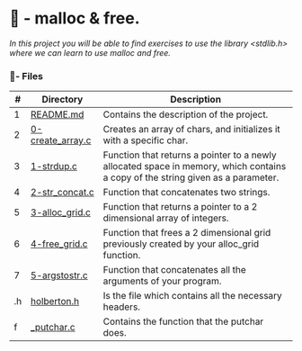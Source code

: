 # :file_folder: - malloc & free.

_In this project you will be able to find exercises to use the library <stdlib.h> where we can learn to use malloc and free._

### :memo:- Files

#|Directory|Description
---|---|---
1|[README.md](./README.md)| Contains the description of the project.
2|[0-create_array.c](./0-create_array.c)| Creates an array of chars, and initializes it with a specific char.
3|[1-strdup.c](./1-strdup.c)| Function that returns a pointer to a newly allocated space in memory, which contains a copy of the string given as a parameter.
4|[2-str_concat.c](./2-str_concat.c)| Function that concatenates two strings.
5|[3-alloc_grid.c](./3-alloc_grid.c)|  Function that returns a pointer to a 2 dimensional array of integers.
6|[4-free_grid.c](./4-free_grid.c)| Function that frees a 2 dimensional grid previously created by your alloc_grid function.
7|[5-argstostr.c](./5-argstostr.c)| Function that concatenates all the arguments of your program.
.h|[holberton.h](./holberton.h)| Is the file which contains all the necessary headers.
f|[_putchar.c](./_putchar.c)| Contains the function that the putchar does.

